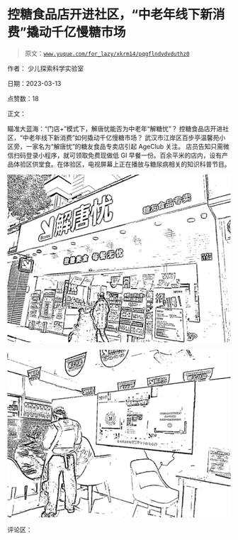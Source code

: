 # 控糖食品店开进社区，“中老年线下新消费”撬动千亿慢糖市场

> 原文：[`www.yuque.com/for_lazy/xkrm14/pqgflndvdvduthz0`](https://www.yuque.com/for_lazy/xkrm14/pqgflndvdvduthz0)

作者： 少儿探索科学实验室

日期：2023-03-13

点赞数：18

正文：

瞄准大蓝海：“门店+”模式下，解唐忧能否为中老年“解糖忧”？ 控糖食品店开进社区，“中老年线下新消费”如何撬动千亿慢糖市场？ 武汉市江岸区百步亭温馨苑小区旁，一家名为“解唐忧”的糖友食品专卖店引起 AgeClub 关注。 店员告知只需微信扫码登录小程序，就可领取免费现做低 GI 早餐一份。百余平米的店内，设有产品体验区供堂食。在体验区，电视屏幕上正在播放与糖尿病相关的知识科普节目。

![](img/b817edf347527d45ab32edd948d825f7.png)

![](img/cbb2858208e7e2f8f5a59724c14f9e3b.png)

评论区：

